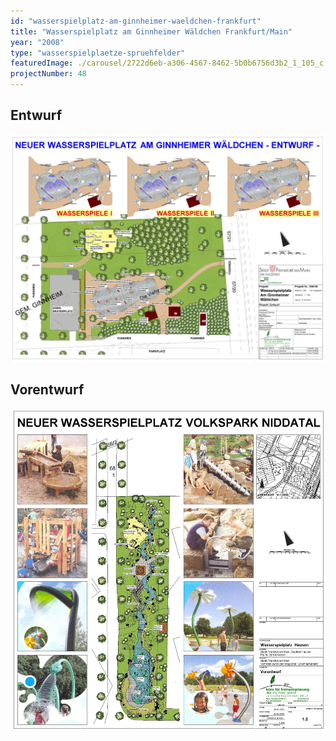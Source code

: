```yaml
---
id: "wasserspielplatz-am-ginnheimer-waeldchen-frankfurt"
title: "Wasserspielplatz am Ginnheimer Wäldchen Frankfurt/Main"
year: "2008"
type: "wasserspielplaetze-spruehfelder"
featuredImage: ./carousel/2722d6eb-a306-4567-8462-5b0b6756d3b2_1_105_c.jpeg
projectNumber: 48
---
```


## Entwurf
![Entwurf](./images/48entwurf2.jpg)

## Vorentwurf
![Vorentwurf](./images/48vorentwurf.jpg)
